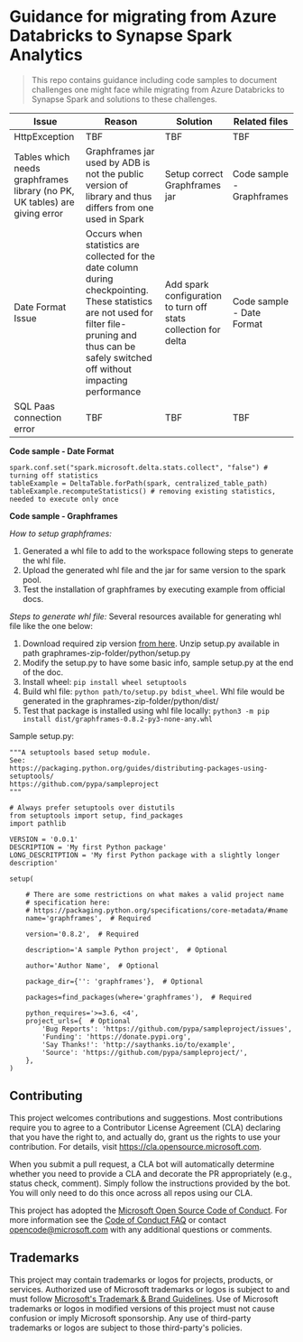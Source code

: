 # Guidance for migrating from Azure Databricks to Synapse Spark Analytics

> This repo contains guidance including code samples to document challenges one might face while migrating 
> from Azure Databricks to Synapse Spark and solutions to these challenges.

| Issue | Reason | Solution | Related files |
| ----- | ------ | -------- | ------------- |
| HttpException | TBF | TBF | TBF |
| Tables which needs graphframes library (no PK, UK tables) are giving error | Graphframes jar used by ADB is not the public version of library and thus differs from one used in Spark | Setup correct Graphframes jar | Code sample - Graphframes |
| Date Format Issue | Occurs when statistics are collected for the date column during checkpointing. These statistics are not used for filter file-pruning and thus can be safely switched off without impacting performance | Add spark configuration to turn off stats collection for delta | Code sample - Date Format |
| SQL Paas connection error | TBF | TBF | TBF |

**Code sample - Date Format**
```
spark.conf.set("spark.microsoft.delta.stats.collect", "false") # turning off statistics
tableExample = DeltaTable.forPath(spark, centralized_table_path)
tableExample.recomputeStatistics() # removing existing statistics, needed to execute only once
```

**Code sample - Graphframes**

*How to setup graphframes:*
1. Generated a whl file to add to the workspace following steps to generate the whl file.
2. Upload the generated whl file and the jar for same version to the spark pool.
3. Test the installation of graphframes by executing example from official docs.

*Steps to generate whl file:*
Several resources available for generating whl file like the one below:
1. Download required zip version [from here](https://spark-packages.org/package/graphframes/graphframes). Unzip setup.py available in path graphrames-zip-folder/python/setup.py
2. Modify the setup.py to have some basic info, sample setup.py at the end of the doc.
3. Install wheel: `pip install wheel setuptools`
4. Build whl file: `python path/to/setup.py bdist_wheel`. Whl file would be generated in the graphrames-zip-folder/python/dist/
5. Test that package is installed using whl file locally: `python3 -m pip install dist/graphframes-0.8.2-py3-none-any.whl`

Sample setup.py:
```
"""A setuptools based setup module.
See:
https://packaging.python.org/guides/distributing-packages-using-setuptools/
https://github.com/pypa/sampleproject
"""

# Always prefer setuptools over distutils
from setuptools import setup, find_packages
import pathlib

VERSION = '0.0.1'
DESCRIPTION = 'My first Python package'
LONG_DESCRITPTION = 'My first Python package with a slightly longer description'

setup(

    # There are some restrictions on what makes a valid project name
    # specification here:
    # https://packaging.python.org/specifications/core-metadata/#name
    name='graphframes',  # Required

    version='0.8.2',  # Required

    description='A sample Python project',  # Optional

    author='Author Name',  # Optional

    package_dir={'': 'graphframes'},  # Optional

    packages=find_packages(where='graphframes'),  # Required

    python_requires='>=3.6, <4',
    project_urls={  # Optional
        'Bug Reports': 'https://github.com/pypa/sampleproject/issues',
        'Funding': 'https://donate.pypi.org',
        'Say Thanks!': 'http://saythanks.io/to/example',
        'Source': 'https://github.com/pypa/sampleproject/',
    },
)
```


## Contributing

This project welcomes contributions and suggestions.  Most contributions require you to agree to a
Contributor License Agreement (CLA) declaring that you have the right to, and actually do, grant us
the rights to use your contribution. For details, visit https://cla.opensource.microsoft.com.

When you submit a pull request, a CLA bot will automatically determine whether you need to provide
a CLA and decorate the PR appropriately (e.g., status check, comment). Simply follow the instructions
provided by the bot. You will only need to do this once across all repos using our CLA.

This project has adopted the [Microsoft Open Source Code of Conduct](https://opensource.microsoft.com/codeofconduct/).
For more information see the [Code of Conduct FAQ](https://opensource.microsoft.com/codeofconduct/faq/) or
contact [opencode@microsoft.com](mailto:opencode@microsoft.com) with any additional questions or comments.

## Trademarks

This project may contain trademarks or logos for projects, products, or services. Authorized use of Microsoft 
trademarks or logos is subject to and must follow 
[Microsoft's Trademark & Brand Guidelines](https://www.microsoft.com/en-us/legal/intellectualproperty/trademarks/usage/general).
Use of Microsoft trademarks or logos in modified versions of this project must not cause confusion or imply Microsoft sponsorship.
Any use of third-party trademarks or logos are subject to those third-party's policies.
